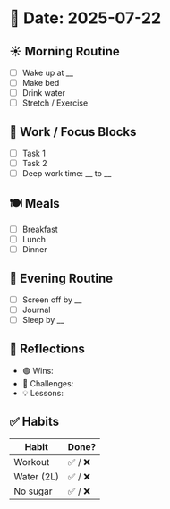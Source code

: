# 📆 Date: 2025-07-22

## ☀️ Morning Routine
- [ ] Wake up at __
- [ ] Make bed
- [ ] Drink water
- [ ] Stretch / Exercise

## 💼 Work / Focus Blocks
- [ ] Task 1
- [ ] Task 2
- [ ] Deep work time: __ to __

## 🍽️ Meals
- [ ] Breakfast
- [ ] Lunch
- [ ] Dinner

## 🧘 Evening Routine
- [ ] Screen off by __
- [ ] Journal
- [ ] Sleep by __

## 🧠 Reflections
- 🟢 Wins:
- 🔴 Challenges:
- 💡 Lessons:

## ✅ Habits
| Habit           | Done? |
|----------------|-------|
| Workout        | ✅ / ❌ |
| Water (2L)     | ✅ / ❌ |
| No sugar       | ✅ / ❌ |